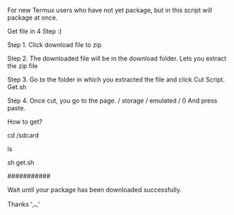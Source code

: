For new Termux users who have not yet package, 
but in this script will package at once.

Get file in 4 Step :)

Step 1. Click download file to zip

Step 2. The downloaded file will be in the download folder. 
              Lets you extract the zip file

Step 3. Go to the folder in which you extracted the file and click Cut Script. 
             Get.sh

Step 4. Once cut, you go to the page. / storage / emulated / 0
             And press paste.

How to get? 

  cd /sdcard

  ls

  sh get.sh

###########

Wait until your package has been 
downloaded successfully.

Thanks ‘︿’

